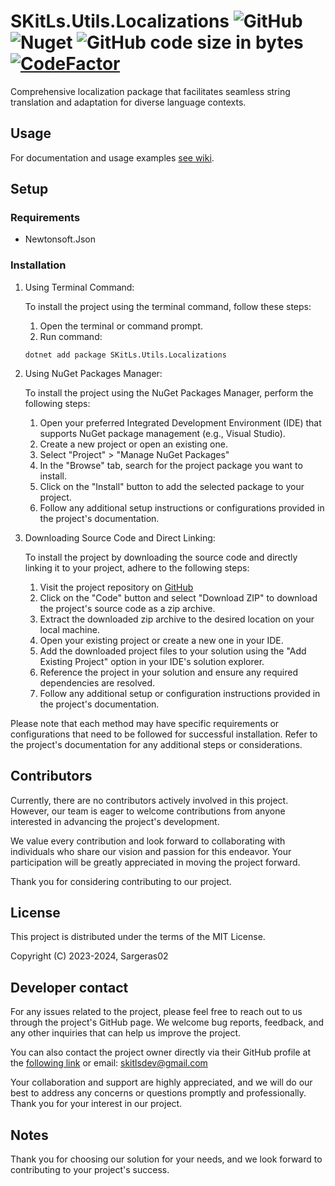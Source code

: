 ﻿# SKitLs.Utils.Localizations ![GitHub](https://img.shields.io/github/license/Sargeras02/SKitLs.Utils.Localizations) ![Nuget](https://img.shields.io/nuget/v/SKitLs.Utils.Localizations) ![GitHub code size in bytes](https://img.shields.io/github/languages/code-size/Sargeras02/SKitLs.Utils.Localizations) [![CodeFactor](https://www.codefactor.io/repository/github/skitls-dev/skitls.utils.localizations/badge)](https://www.codefactor.io/repository/github/skitls-dev/skitls.utils.localizations)

Comprehensive localization package that facilitates seamless string translation and adaptation for diverse language contexts.

## Usage

For documentation and usage examples [see wiki](https://github.com/SKitLs-dev/SKitLs.Utils.Localizations/wiki).

## Setup

### Requirements

- Newtonsoft.Json

### Installation

1. Using Terminal Command:
    
    To install the project using the terminal command, follow these steps:

    1. Open the terminal or command prompt.
    2. Run command:

    ```
    dotnet add package SKitLs.Utils.Localizations
    ```

2. Using NuGet Packages Manager:

    To install the project using the NuGet Packages Manager, perform the following steps:

    1. Open your preferred Integrated Development Environment (IDE) that supports NuGet package management (e.g., Visual Studio).
    2. Create a new project or open an existing one.
    3. Select "Project" > "Manage NuGet Packages"
    4. In the "Browse" tab, search for the project package you want to install.
    5. Click on the "Install" button to add the selected package to your project.
    5. Follow any additional setup instructions or configurations provided in the project's documentation.

3. Downloading Source Code and Direct Linking:

    To install the project by downloading the source code and directly linking it to your project, adhere to the following steps:

    1. Visit the project repository on [GitHub](https://github.com/Sargeras02/SKitLs.Utils.Localizations.git)
    2. Click on the "Code" button and select "Download ZIP" to download the project's source code as a zip archive.
    3. Extract the downloaded zip archive to the desired location on your local machine.
    4. Open your existing project or create a new one in your IDE.
    5. Add the downloaded project files to your solution using the "Add Existing Project" option in your IDE's solution explorer.
    6. Reference the project in your solution and ensure any required dependencies are resolved.
    7. Follow any additional setup or configuration instructions provided in the project's documentation.

Please note that each method may have specific requirements or configurations that need to be followed for successful installation.
Refer to the project's documentation for any additional steps or considerations.

## Contributors

Currently, there are no contributors actively involved in this project.
However, our team is eager to welcome contributions from anyone interested in advancing the project's development.

We value every contribution and look forward to collaborating with individuals who share our vision and passion for this endeavor.
Your participation will be greatly appreciated in moving the project forward.

Thank you for considering contributing to our project.

## License

This project is distributed under the terms of the MIT License.

Copyright (C) 2023-2024, Sargeras02

## Developer contact

For any issues related to the project, please feel free to reach out to us through the project's GitHub page.
We welcome bug reports, feedback, and any other inquiries that can help us improve the project.

You can also contact the project owner directly via their GitHub profile at the [following link](https://github.com/Sargeras02) or email: skitlsdev@gmail.com

Your collaboration and support are highly appreciated, and we will do our best to address any concerns or questions promptly and professionally.
Thank you for your interest in our project.

## Notes

Thank you for choosing our solution for your needs, and we look forward to contributing to your project's success.
